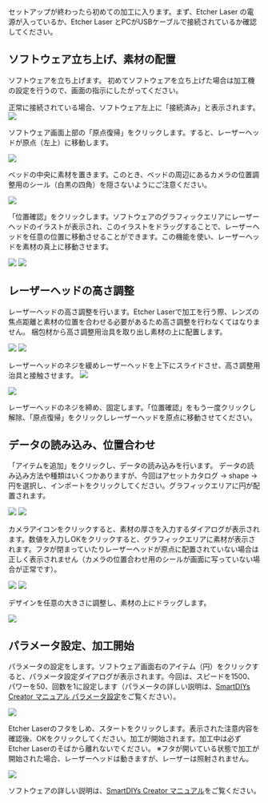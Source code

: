 セットアップが終わったら初めての加工に入ります。まず、Etcher Laser の電源が入っているか、Etcher Laser とPCがUSBケーブルで接続されているか確認してください。

## ソフトウェア立ち上げ、素材の配置
ソフトウェアを立ち上げます。 初めてソフトウェアを立ち上げた場合は加工機の設定を行うので、画面の指示にしたがってください。

正常に接続されている場合、ソフトウェア左上に「接続済み」と表示されます。
<img src="./images/first_processing_pc_1.jpg">

ソフトウェア画面上部の「原点復帰」をクリックします。すると、レーザーヘッドが原点（左上）に移動します。

<img src="./images/first_processing_pc_2.jpg">

ベッドの中央に素材を置きます。このとき、ベッドの周辺にあるカメラの位置調整用のシール（白黒の四角）を隠さないようにご注意ください。

<img src="./images/first_processing_pc_3.jpg">

「位置確認」をクリックします。ソフトウェアのグラフィックエリアにレーザーヘッドのイラストが表示され、このイラストをドラッグすることで、レーザーヘッドを任意の位置に移動させることができます。この機能を使い、レーザーヘッドを素材の真上に移動させます。

<img src="./images/first_processing_pc_4.jpg">

<img src="./images/first_processing_pc_5.jpg">

## レーザーヘッドの高さ調整
レーザーヘッドの高さ調整を行います。Etcher Laserで加工を行う際、レンズの焦点距離と素材の位置を合わせる必要があるため高さ調整を行わなくてはなりません。
梱包材から高さ調整用治具を取り出し素材の上に配置します。

<img src="./images/hardware_setup_11.jpg">

<img src="./images/first_processing_pc_6.jpg">

レーザーヘッドのネジを緩めレーザーヘッドを上下にスライドさせ、高さ調整用治具と接触させます。
<img src="./images/first_processing_pc_7.jpg">

<img src="./images/first_processing_pc_8.png">

レーザーヘッドのネジを締め、固定します。「位置確認」をもう一度クリックし解除、「原点復帰」をクリックしレーザーヘッドを原点に移動させてください。

## データの読み込み、位置合わせ
「アイテムを追加」をクリックし、データの読み込みを行います。
データの読み込み方法や種類はいくつかありますが、今回はアセットカタログ → shape → 円を選択し、インポートをクリックしてください。グラフィックエリアに円が配置されます。

<img src="./images/first_processing_pc_9.jpg">

<img src="./images/first_processing_pc_10.jpg">

カメラアイコンをクリックすると、素材の厚さを入力するダイアログが表示されます。数値を入力しOKをクリックすると、グラフィックエリアに素材が表示されます。フタが閉まっていたりレーザーヘッドが原点に配置されていない場合は正しく表示されません（カメラの位置合わせ用のシールが画面に写っていない場合が正常です）。

<img src="./images/first_processing_pc_11.jpg">

<img src="./images/first_processing_pc_12.jpg">

デザインを任意の大きさに調整し、素材の上にドラッグします。

<img src="./images/first_processing_pc_13.jpg">

## パラメータ設定、加工開始
パラメータの設定をします。ソフトウェア画面右のアイテム（円）をクリックすると、パラメータ設定ダイアログが表示されます。今回は、スピードを1500、パワーを50、回数を1に設定します（パラメータの詳しい説明は、[SmartDIYs Creator マニュアル パラメータ設定](https://www.smartdiys.com/manual/smartdiys-creator-parameter/)をご覧ください）。

<img src="./images/first_processing_pc_14.jpg">

Etcher Laserのフタをしめ、スタートをクリックします。表示された注意内容を確認後、OKをクリックしてください。加工が開始されます。加工中は必ずEtcher Laserのそばから離れないでください。
※フタが開いている状態で加工が開始された場合、レーザーヘッドは動きますが、レーザーは照射されません。

<img src="./images/first_processing_pc_15.jpg">

ソフトウェアの詳しい説明は、[SmartDIYs Creator マニュアル](https://www.smartdiys.com/manual/smartdiys-creator-about/)をご覧ください。
